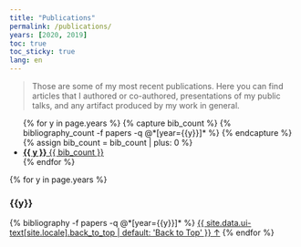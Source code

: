 ```yaml
---
title: "Publications"
permalink: /publications/
years: [2020, 2019]
toc: true
toc_sticky: true
lang: en
---
```


> Those are some of my most recent publications. Here you can find articles that I authored or co-authored, presentations of my public talks, and any artifact produced by my work in general.

<ul class="taxonomy__index">
  {% for y in page.years %}
    {% capture bib_count %} {% bibliography_count -f papers -q @*[year={{y}}]* %} {% endcapture %}
    <!-- convert to number  -->
    {% assign bib_count = bib_count | plus: 0 %}
    <li>
      <a href="#{{ y }}">
        <strong>{{ y }}</strong> <span class="taxonomy__count">{{ bib_count }}</span>
      </a>
    </li>
  {% endfor %}
</ul>

{% for y in page.years %}

  <h3  id="{{y}}" class="pubyear">{{y}}</h3>
  {% bibliography -f papers -q @*[year={{y}}]* %}
  <a href="#page-title" class="back-to-top">{{ site.data.ui-text[site.locale].back_to_top | default: 'Back to Top' }} &uarr;</a>
{% endfor %}

